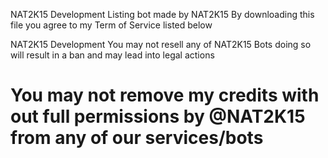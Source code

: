 NAT2K15 Development Listing bot made by NAT2K15 
By downloading this file you agree to my Term of Service listed below

NAT2K15 Development
You may not resell any of NAT2K15 Bots doing so will result in a ban and may lead into legal actions

# You may not remove my credits with out full permissions by @NAT2K15 from any of our services/bots

